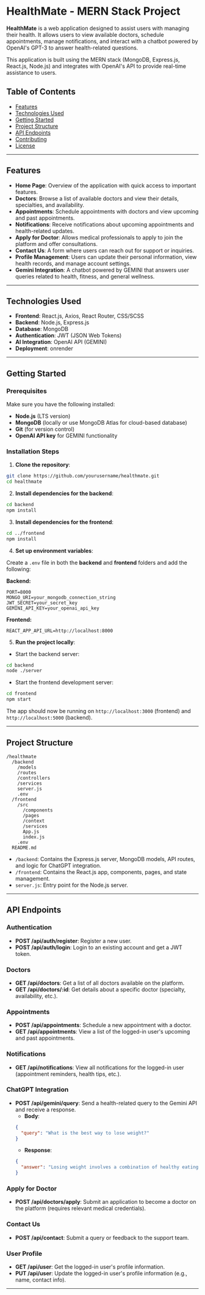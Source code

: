 # HealthMate - MERN Stack Project

**HealthMate** is a web application designed to assist users with managing their health. It allows users to view available doctors, schedule appointments, manage notifications, and interact with a chatbot powered by OpenAI's GPT-3 to answer health-related questions. 

This application is built using the MERN stack (MongoDB, Express.js, React.js, Node.js) and integrates with OpenAI's API to provide real-time assistance to users.

## Table of Contents

- [Features](#features)
- [Technologies Used](#technologies-used)
- [Getting Started](#getting-started)
- [Project Structure](#project-structure)
- [API Endpoints](#api-endpoints)
- [Contributing](#contributing)
- [License](#license)

---

## Features

- **Home Page**: Overview of the application with quick access to important features.
- **Doctors**: Browse a list of available doctors and view their details, specialties, and availability.
- **Appointments**: Schedule appointments with doctors and view upcoming and past appointments.
- **Notifications**: Receive notifications about upcoming appointments and health-related updates.
- **Apply for Doctor**: Allows medical professionals to apply to join the platform and offer consultations.
- **Contact Us**: A form where users can reach out for support or inquiries.
- **Profile Management**: Users can update their personal information, view health records, and manage account settings.
- **Gemini Integration**: A chatbot powered by GEMINI that answers user queries related to health, fitness, and general wellness.

---

## Technologies Used

- **Frontend**: React.js, Axios, React Router, CSS/SCSS
- **Backend**: Node.js, Express.js
- **Database**: MongoDB
- **Authentication**: JWT (JSON Web Tokens)
- **AI Integration**: OpenAI API (GEMINI)
- **Deployment**: onrender

---

## Getting Started

### Prerequisites

Make sure you have the following installed:

- **Node.js** (LTS version)
- **MongoDB** (locally or use MongoDB Atlas for cloud-based database)
- **Git** (for version control)
- **OpenAI API key** for GEMINI functionality

### Installation Steps

1. **Clone the repository**:

```bash
git clone https://github.com/yourusername/healthmate.git
cd healthmate
```

2. **Install dependencies for the backend**:

```bash
cd backend
npm install
```

3. **Install dependencies for the frontend**:

```bash
cd ../frontend
npm install
```

4. **Set up environment variables**:

Create a `.env` file in both the **backend** and **frontend** folders and add the following:

**Backend:**
```env
PORT=8000
MONGO_URI=your_mongodb_connection_string
JWT_SECRET=your_secret_key
GEMINI_API_KEY=your_openai_api_key
```

**Frontend:**
```env
REACT_APP_API_URL=http://localhost:8000
```

5. **Run the project locally**:

- Start the backend server:

```bash
cd backend
node ./server
```

- Start the frontend development server:

```bash
cd frontend
npm start
```

The app should now be running on `http://localhost:3000` (frontend) and `http://localhost:5000` (backend).

---

## Project Structure

```
/healthmate
  /backend
    /models
    /routes
    /controllers
    /services
    server.js
    .env
  /frontend
    /src
      /components
      /pages
      /context
      /services
      App.js
      index.js
    .env
  README.md
```

- `/backend`: Contains the Express.js server, MongoDB models, API routes, and logic for ChatGPT integration.
- `/frontend`: Contains the React.js app, components, pages, and state management.
- `server.js`: Entry point for the Node.js server.

---

## API Endpoints

### Authentication

- **POST /api/auth/register**: Register a new user.
- **POST /api/auth/login**: Login to an existing account and get a JWT token.

### Doctors

- **GET /api/doctors**: Get a list of all doctors available on the platform.
- **GET /api/doctors/:id**: Get details about a specific doctor (specialty, availability, etc.).

### Appointments

- **POST /api/appointments**: Schedule a new appointment with a doctor.
- **GET /api/appointments**: View a list of the logged-in user's upcoming and past appointments.

### Notifications

- **GET /api/notifications**: View all notifications for the logged-in user (appointment reminders, health tips, etc.).

### ChatGPT Integration

- **POST /api/gemini/query**: Send a health-related query to the Gemini API and receive a response.
    - **Body**:
    ```json
    {
      "query": "What is the best way to lose weight?"
    }
    ```
    - **Response**:
    ```json
    {
      "answer": "Losing weight involves a combination of healthy eating, regular physical activity, and consistent sleep patterns. Start with manageable goals..."
    }
    ```

### Apply for Doctor

- **POST /api/doctors/apply**: Submit an application to become a doctor on the platform (requires relevant medical credentials).

### Contact Us

- **POST /api/contact**: Submit a query or feedback to the support team.

### User Profile

- **GET /api/user**: Get the logged-in user's profile information.
- **PUT /api/user**: Update the logged-in user's profile information (e.g., name, contact info).

---

